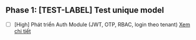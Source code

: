 ## Phase 1: [TEST-LABEL] Test unique model

- [ ] [High] Phát triển Auth Module (JWT, OTP, RBAC, login theo tenant) [Xem chi tiết](./Phase1/authentication.md)
